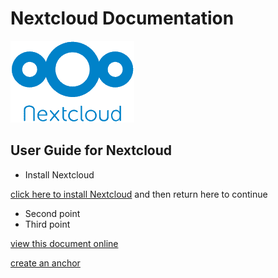 # Nextcloud Documentation
![Nextcloud](./nextcloudlogotransparent.png "Nextcloud")
## User Guide for Nextcloud

* Install Nextcloud

[click here to install Nextcloud](https://nextcloud.com/download/#install-clients) and then return here to continue

* Second point
* Third point

[view this document online](https://flaxton.github.io/NextcloudDocs/)






[create an anchor](#anchors-in-markdown)